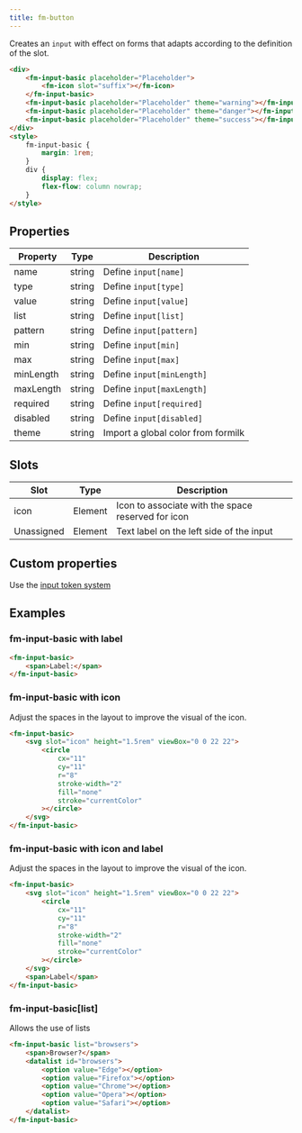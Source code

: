 ```yaml
---
title: fm-button
---
```


Creates an `input` with effect on forms that adapts according to the definition of the slot.

```html preview
<div>
    <fm-input-basic placeholder="Placeholder">
        <fm-icon slot="suffix"></fm-icon>
    </fm-input-basic>
    <fm-input-basic placeholder="Placeholder" theme="warning"></fm-input-basic>
    <fm-input-basic placeholder="Placeholder" theme="danger"></fm-input-basic>
    <fm-input-basic placeholder="Placeholder" theme="success"></fm-input-basic>
</div>
<style>
    fm-input-basic {
        margin: 1rem;
    }
    div {
        display: flex;
        flex-flow: column nowrap;
    }
</style>
```

## Properties

| Property  | Type   | Description                        |
| --------- | ------ | ---------------------------------- |
| name      | string | Define `input[name]`               |
| type      | string | Define `input[type]`               |
| value     | string | Define `input[value]`              |
| list      | string | Define `input[list]`               |
| pattern   | string | Define `input[pattern]`            |
| min       | string | Define `input[min]`                |
| max       | string | Define `input[max]`                |
| minLength | string | Define `input[minLength]`          |
| maxLength | string | Define `input[maxLength]`          |
| required  | string | Define `input[required]`           |
| disabled  | string | Define `input[disabled]`           |
| theme     | string | Import a global color from formilk |

## Slots

| Slot       | Type    | Description                                        |
| ---------- | ------- | -------------------------------------------------- |
| icon       | Element | Icon to associate with the space reserved for icon |
| Unassigned | Element | Text label on the left side of the input           |

## Custom properties

Use the [input token system](/tokens/input)

## Examples

### fm-input-basic with label

```html preview
<fm-input-basic>
    <span>Label:</span>
</fm-input-basic>
```

### fm-input-basic with icon

Adjust the spaces in the layout to improve the visual of the icon.

```html preview
<fm-input-basic>
    <svg slot="icon" height="1.5rem" viewBox="0 0 22 22">
        <circle
            cx="11"
            cy="11"
            r="8"
            stroke-width="2"
            fill="none"
            stroke="currentColor"
        ></circle>
    </svg>
</fm-input-basic>
```

### fm-input-basic with icon and label

Adjust the spaces in the layout to improve the visual of the icon.

```html preview
<fm-input-basic>
    <svg slot="icon" height="1.5rem" viewBox="0 0 22 22">
        <circle
            cx="11"
            cy="11"
            r="8"
            stroke-width="2"
            fill="none"
            stroke="currentColor"
        ></circle>
    </svg>
    <span>Label</span>
</fm-input-basic>
```

### fm-input-basic[list]

Allows the use of lists

```html preview
<fm-input-basic list="browsers">
    <span>Browser?</span>
    <datalist id="browsers">
        <option value="Edge"></option>
        <option value="Firefox"></option>
        <option value="Chrome"></option>
        <option value="Opera"></option>
        <option value="Safari"></option>
    </datalist>
</fm-input-basic>
```
